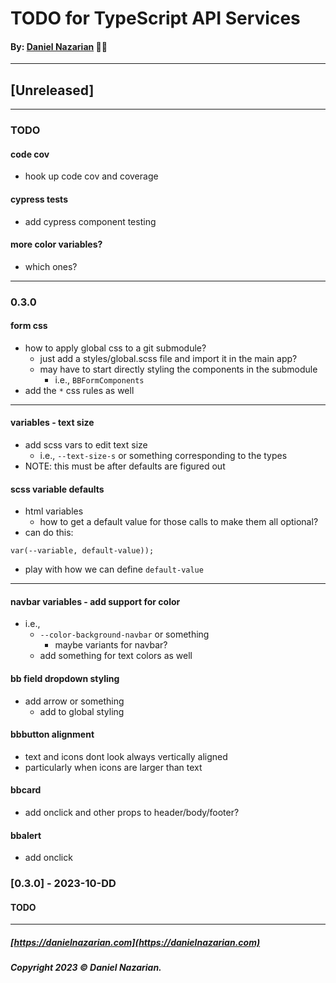 # TODO for TypeScript API Services
#### By: [Daniel Nazarian](https://danielnazarian) 🐧👹

-------------------------------------------------------
## [Unreleased]
------

### TODO

#### code cov
- hook up code cov and coverage


#### cypress tests
- add cypress component testing


#### more color variables?
- which ones?


----
### 0.3.0


#### form css
- how to apply global css to a git submodule?
  - just add a styles/global.scss file and import it in the main app?
  - may have to start directly styling the components in the submodule
    - i.e., `BBFormComponents`
- add the `*` css rules as well

----

#### variables - text size
- add scss vars to edit text size
    - i.e., `--text-size-s` or something corresponding to the types
- NOTE: this must be after defaults are figured out


#### scss variable defaults
- html variables
  - how to get a default value for those calls to make them all optional?
- can do this:
```
var(--variable, default-value));
```
- play with how we can define `default-value`

----

#### navbar variables - add support for color
- i.e.,
  - `--color-background-navbar` or something
    - maybe variants for navbar?
  - add something for text colors as well


#### bb field dropdown styling
- add arrow or something
    - add to global styling


#### bbbutton alignment
- text and icons dont look always vertically aligned
- particularly when icons are larger than text


#### bbcard
- add onclick and other props to header/body/footer?


#### bbalert
- add onclick


### [0.3.0] - 2023-10-DD
#### TODO

-------------------------------------------------------

##### [https://danielnazarian.com](https://danielnazarian.com)
##### Copyright 2023 © Daniel Nazarian.
